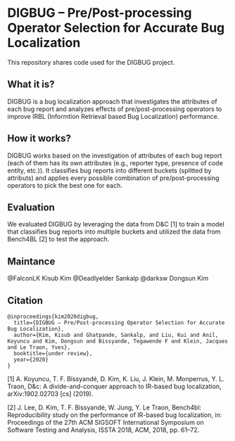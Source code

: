 # DIGBUG – Pre/Post-processing Operator Selection for Accurate Bug Localization

This repository shares code used for the DIGBUG project.

## What it is?
DIGBUG is a bug localization approach that investigates the attributes of each bug report and analyzes effects of pre/post-processing operators to improve IRBL (Informtion Retrieval based Bug Localization) performance.

## How it works?
DIGBUG works based on the investigation of attributes of each bug report (each of them has its own attributes (e.g., reporter type, presence of code entity, etc.)). It classifies bug reports into different buckets (splitted by attributs) and applies every possible combination of pre/post-processing operators to pick the best one for each.

## Evaluation
We evaluated DIGBUG by leveraging the data from D&C [1] to train a model that classifies bug reports into multiple buckets and utilized the data from Bench4BL [2] to test the approach.

## Maintance
@FalconLK Kisub Kim
@Deadlyelder Sankalp
@darksw Dongsun Kim

## Citation
```
@inproceedings{kim2020digbug,
  title={DIGBUG – Pre/Post-processing Operator Selection for Accurate Bug Localization},
  author={Kim, Kisub and Ghatpande, Sankalp, and Liu, Kui and Anil, Koyuncu and Kim, Dongsun and Bissyande, Tegawende F and Klein, Jacques and Le Traon, Yves},
  booktitle={under review},
  year={2020}
}
```


[1] A. Koyuncu, T. F. Bissyandé, D. Kim, K. Liu, J. Klein, M. Monperrus, Y. L. Traon, D&c: A divide-and-conquer approach to IR-based bug localization, arXiv:1902.02703 [cs] (2019).

[2] J. Lee, D. Kim, T. F. Bissyandé, W. Jung, Y. Le Traon, Bench4bl: Reproducibility study on the performance of IR-based bug localization, in: Proceedings of the 27th ACM SIGSOFT International Symposium on Software Testing and Analysis, ISSTA 2018, ACM, 2018, pp. 61–72.
